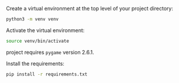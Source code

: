 Create a virtual environment at the top level of your project directory:

```bash
python3 -m venv venv
```

Activate the virtual environment:

```bash
source venv/bin/activate
```

project requires `pygame` version 2.6.1.

Install the requirements:

```bash
pip install -r requirements.txt
```
